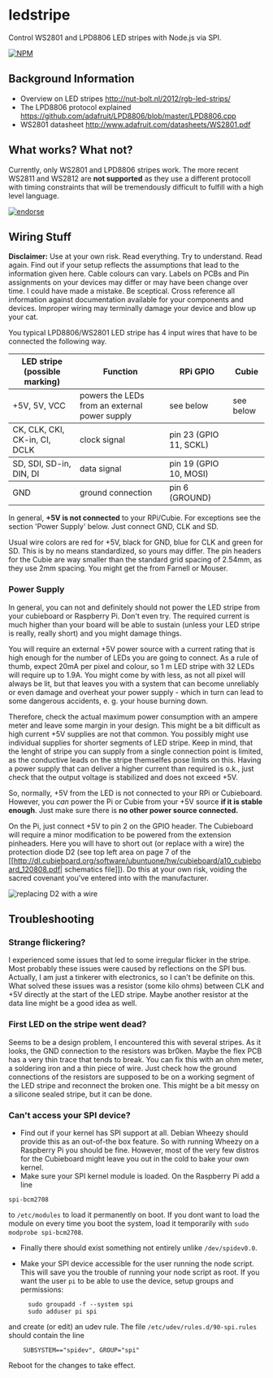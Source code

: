 # ledstripe

Control WS2801 and LPD8806 LED stripes with Node.js via SPI.

[![NPM](https://nodei.co/npm/ledstripe.png)](https://nodei.co/npm/ledstripe/)

Background Information
----------------------

* Overview on LED stripes http://nut-bolt.nl/2012/rgb-led-strips/
* The LPD8806 protocol explained https://github.com/adafruit/LPD8806/blob/master/LPD8806.cpp
* WS2801 datasheet http://www.adafruit.com/datasheets/WS2801.pdf

What works? What not?
---------------------

Currently, only WS2801 and LPD8806 stripes work. The more recent WS2811 and WS2812 are **not supported** as they use a different protocoll with timing constraints that will be tremendously difficult to fulfill with a high level language.

[![endorse](https://api.coderwall.com/alxlo/endorsecount.png)](https://coderwall.com/alxlo)

Wiring Stuff
------------

**Disclaimer:** Use at your own risk. Read everything. Try to understand.
Read again. Find out if your setup reflects the assumptions that lead to
the information given here. Cable colours can vary. Labels on PCBs and
Pin assignments on your devices may differ or may have been change over
time. I could have made a mistake. Be sceptical. Cross reference all information against
documentation available for your components and devices. Improper wiring
may terminally damage your device and blow up your cat.

You typical LPD8806/WS2801 LED stripe has 4 input wires that have to be
connected the following way.

<table rules="rows">
<tr>
<th>LED stripe (possible marking)</th>
<th>Function</th>
<th>RPi GPIO</th>
<th>Cubie</th>
</tr>
<tr>
<td>+5V, 5V, VCC</td>
<td>powers the LEDs from an external power supply</td>
<td>see below</td>
<td>see below</td>
</tr>
<tr>
<td>CK, CLK, CKI, CK-in, CI, DCLK</td>
<td>clock signal</td>
<td>pin 23 (GPIO 11, SCKL)</td>
<td></td>
</tr>
<tr>
<td>SD, SDI, SD-in, DIN, DI</td>
<td>data signal</td>
<td>pin 19 (GPIO 10, MOSI)</td>
<td></td>
</tr>
<tr>
<td>GND</td>
<td>ground connection</td>
<td>pin 6 (GROUND)</td>
<td></td>
</tr>
</table>

In general, **+5V is not connected** to your RPi/Cubie. For exceptions see
the section 'Power Supply' below. Just connect GND, CLK and SD.

Usual wire colors are red for +5V, black for GND, blue for CLK and green for SD. This is by no means standardized, so yours may differ. The pin headers for the Cubie are way smaller than the standard grid spacing of 2.54mm, as they use 2mm spacing. You might get the from Farnell or Mouser.



### Power Supply

In general, you can not and definitely should not power the LED stripe
from your cubieboard or Raspberry Pi. Don't even try. The required
current is much higher than your board will be able to sustain (unless
your LED stripe is really, really short) and you might damage things.

You will require an external +5V power source with a current rating that
is high enough for the number of LEDs you are going to connect. As a
rule of thumb, expect 20mA per pixel and colour, so 1 m LED stripe with
32 LEDs will require up to 1.9A. You might come by with less, as not all
pixel will always be lit, but that leaves you with a system that can
become unreliably or even damage and overheat your power supply - which
in turn can lead to some dangerous accidents, e. g. your house burning down.

Therefore, check the actual maximum power consumption with an ampere meter and
leave some margin in your design. This might be a bit difficult as high
current +5V supplies are not that common. You possibly might use
individual supplies for shorter segments of LED stripe. Keep in mind,
that the lenght of stripe you can supply from a single connection point
is limited, as the conductive leads on the stripe themselfes pose limits
on this. Having a power supply that can deliver a higher current than
required is o.k., just check that the output voltage is stabilized and
does not exceed +5V.

So, normally, +5V from the LED is not connected to your RPi or
Cubieboard. However, you _can_ power the Pi or Cubie from your +5V
source **if it is stable enough**. Just make sure there is **no other power source
connected.**

On the Pi, just connect +5V to pin 2 on the GPIO header.
The Cubieboard will require a minor modification to be powered from the extension pinheaders.
Here you will have to short out (or replace with a wire) the protection diode D2 (see top left area on page 7 of the
[[http://dl.cubieboard.org/software/ubuntuone/hw/cubieboard/a10_cubieboard_120808.pdf| schematics file]]). Do this at your own risk, voiding the sacred covenant you've entered into with the manufacturer.

![replacing D2 with a wire](https://github.com/alxlo/ledstripe/raw/master/docimg/replace_d2.jpg)

Troubleshooting
---------------

### Strange flickering?

I experienced some issues that led to some irregular flicker in the stripe. Most probably these issues were caused by reflections on the SPI bus.
Actually, I am just a tinkerer with electronics, so I can't be definite on this. What solved these issues was a resistor (some kilo ohms) between CLK and +5V directly at the start of the LED stripe. Maybe another resistor at the data line might be a good idea as well.

### First LED on the stripe went dead?

Seems to be a design problem, I encountered this with several stripes. As it looks, the GND connection to the resistors was br0ken. Maybe the flex PCB has a very thin trace that tends to break. You can fix this with an ohm meter, a soldering iron and a thin piece of wire. Just check how the ground connections of the resistors are supposed to be on a working segment of the LED stripe and reconnect the broken one. This might be a bit messy on a silicone sealed stripe, but it can be done.

### Can't access your SPI device?

* Find out if your kernel has SPI support at all. Debian Wheezy should provide this as an out-of-the box feature. So with running Wheezy on a Raspberry Pi you should be fine. However, most of the very few distros for the Cubieboard might leave you out in the cold to bake your own kernel.
* Make sure your SPI kernel module is loaded. On the Raspberry Pi add a line
```
spi-bcm2708
```
to `/etc/modules` to load it permanently on boot. If you dont want to load the module on every time you boot the system, load it temporarily with `sudo modprobe spi-bcm2708`.
* Finally there should exist something not entirely unlike `/dev/spidev0.0`.
* Make your SPI device accessible for the user running the node script. This will save you the trouble of running your node script as root. If you want the user `pi` to be able to use the device, setup groups and permissions:

        sudo groupadd -f --system spi
        sudo adduser pi spi
and create (or edit) an udev rule. The file `/etc/udev/rules.d/90-spi.rules` should contain the line

        SUBSYSTEM=="spidev", GROUP="spi"

Reboot for the changes to take effect.



